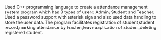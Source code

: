 Used C++ programming language to create a attendance management system program which has 3 types
of users: Admin; Student and Teacher. Used a password support with asterisk sign and also used data
handling to store the user data. The program facilitates registration of student,student record,marking
attendance by teacher,leave aaplication of student,deleting registered student.
